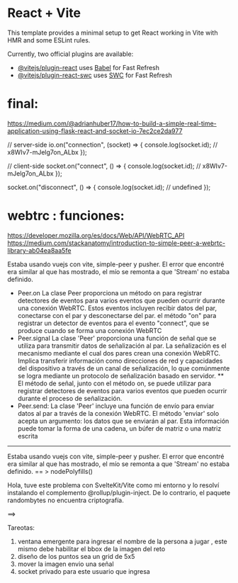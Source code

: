 # React + Vite

This template provides a minimal setup to get React working in Vite with HMR and some ESLint rules.

Currently, two official plugins are available:

- [@vitejs/plugin-react](https://github.com/vitejs/vite-plugin-react/blob/main/packages/plugin-react/README.md) uses [Babel](https://babeljs.io/) for Fast Refresh
- [@vitejs/plugin-react-swc](https://github.com/vitejs/vite-plugin-react-swc) uses [SWC](https://swc.rs/) for Fast Refresh


# final:
https://medium.com/@adrianhuber17/how-to-build-a-simple-real-time-application-using-flask-react-and-socket-io-7ec2ce2da977


// server-side
io.on("connection", (socket) => {
  console.log(socket.id); // x8WIv7-mJelg7on_ALbx
});

// client-side
socket.on("connect", () => {
  console.log(socket.id); // x8WIv7-mJelg7on_ALbx
});

socket.on("disconnect", () => {
  console.log(socket.id); // undefined
});

# webtrc : funciones:
https://developer.mozilla.org/es/docs/Web/API/WebRTC_API
https://medium.com/stackanatomy/introduction-to-simple-peer-a-webrtc-library-ab04ea8aa5fe

Estaba usando vuejs con vite, simple-peer y pusher. El error que encontré era similar al que has mostrado, el mío se remonta a que 'Stream' no estaba definido.

* Peer.on
La clase Peer proporciona un método on para registrar detectores de eventos para varios eventos que pueden ocurrir durante una conexión WebRTC. Estos eventos incluyen recibir datos del par, conectarse con el par y desconectarse del par.  el método "on" para registrar un detector de eventos para el evento "connect", que se produce cuando se forma una conexión WebRTC
* Peer.signal
La clase 'Peer' proporciona una función de señal que se utiliza para transmitir datos de señalización al par. La señalización es el mecanismo mediante el cual dos pares crean una conexión WebRTC. Implica transferir información como direcciones de red y capacidades del dispositivo a través de un canal de señalización, lo que comúnmente se logra mediante un protocolo de señalización basado en servidor.
** 
El método de señal, junto con el método on, se puede utilizar para registrar detectores de eventos para varios eventos que pueden ocurrir durante el proceso de señalización.
* Peer.send:
La clase 'Peer' incluye una función de envío para enviar datos al par a través de la conexión WebRTC. El método 'enviar' solo acepta un argumento: los datos que se enviarán al par. Esta información puede tomar la forma de una cadena, un búfer de matriz o una matriz escrita

***
Estaba usando vuejs con vite, simple-peer y pusher. El error que encontré era similar al que has mostrado, el mío se remonta a que 'Stream' no estaba definido.
== > nodePolyfills()

Hola, tuve este problema con SvelteKit/Vite como mi entorno y lo resolví instalando el complemento @rollup/plugin-inject. De lo contrario, el paquete randombytes no encuentra criptografía.

==> 

Tareotas:
1. ventana emergente para ingresar el nombre de la persona a jugar  , este mismo debe habilitar el bbox de la imagen del reto
2. diseño de los puntos sea un grid de 5x5 
3. mover la imagen envio una señal
4. socket privado para este usuario que ingresa